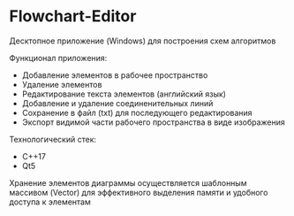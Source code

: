 # Flowchart-Editor

Десктопное приложение (Windows) для построения схем алгоритмов

Функционал приложения:
* Добавление элементов в рабочее пространство
* Удаление элементов
* Редактирование текста элементов (английский язык)
* Добавление и удаление соединенительных линий
* Сохранение в файл (txt) для последующего редактирования
* Экспорт видимой части рабочего пространства в виде изображения

Технологический стек:
* С++17
* Qt5

Хранение элементов диаграммы осуществляется шаблонным массивом (Vector) для эффективного выделения памяти и удобного доступа к элементам
